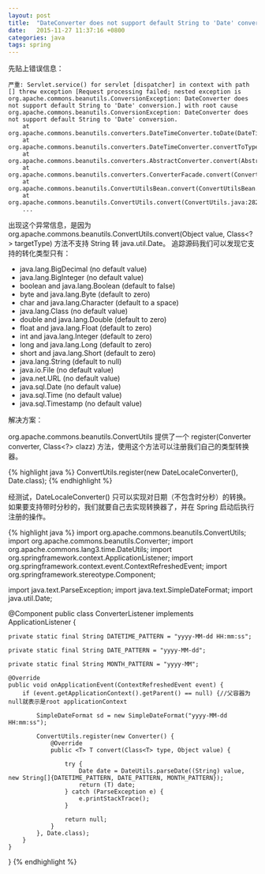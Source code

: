 ```yaml
---
layout: post
title:  "DateConverter does not support default String to 'Date' conversion"
date:   2015-11-27 11:37:16 +0800
categories: java
tags: spring
---
```

先贴上错误信息：

```
严重: Servlet.service() for servlet [dispatcher] in context with path [] threw exception [Request processing failed; nested exception is org.apache.commons.beanutils.ConversionException: DateConverter does not support default String to 'Date' conversion.] with root cause
org.apache.commons.beanutils.ConversionException: DateConverter does not support default String to 'Date' conversion.
	at org.apache.commons.beanutils.converters.DateTimeConverter.toDate(DateTimeConverter.java:474)
	at org.apache.commons.beanutils.converters.DateTimeConverter.convertToType(DateTimeConverter.java:347)
	at org.apache.commons.beanutils.converters.AbstractConverter.convert(AbstractConverter.java:169)
	at org.apache.commons.beanutils.converters.ConverterFacade.convert(ConverterFacade.java:61)
	at org.apache.commons.beanutils.ConvertUtilsBean.convert(ConvertUtilsBean.java:566)
	at org.apache.commons.beanutils.ConvertUtils.convert(ConvertUtils.java:282)
	...
```

出现这个异常信息，是因为 org.apache.commons.beanutils.ConvertUtils.convert(Object value, Class<?> targetType) 方法不支持 String 转 java.util.Date。 追踪源码我们可以发现它支持的转化类型只有：

<ul>
 <li>java.lang.BigDecimal (no default value)</li>
 <li>java.lang.BigInteger (no default value)</li>
 <li>boolean and java.lang.Boolean (default to false)</li>
 <li>byte and java.lang.Byte (default to zero)</li>
 <li>char and java.lang.Character (default to a space)</li>
 <li>java.lang.Class (no default value)</li>
 <li>double and java.lang.Double (default to zero)</li>
 <li>float and java.lang.Float (default to zero)</li>
 <li>int and java.lang.Integer (default to zero)</li>
 <li>long and java.lang.Long (default to zero)</li>
 <li>short and java.lang.Short (default to zero)</li>
 <li>java.lang.String (default to null)</li>
 <li>java.io.File (no default value)</li>
 <li>java.net.URL (no default value)</li>
 <li>java.sql.Date (no default value)</li>
 <li>java.sql.Time (no default value)</li>
 <li>java.sql.Timestamp (no default value)</li>
</ul>

解决方案：

org.apache.commons.beanutils.ConvertUtils 提供了一个 register(Converter converter, Class<?> clazz) 方法，使用这个方法可以注册我们自己的类型转换器。

{% highlight java %}
ConvertUtils.register(new DateLocaleConverter(), Date.class);
{% endhighlight %}

经测试，DateLocaleConverter() 只可以实现对日期（不包含时分秒）的转换。 如果要支持带时分秒的，我们就要自己去实现转换器了，并在 Spring 启动后执行注册的操作。

{% highlight java %}
import org.apache.commons.beanutils.ConvertUtils;
import org.apache.commons.beanutils.Converter;
import org.apache.commons.lang3.time.DateUtils;
import org.springframework.context.ApplicationListener;
import org.springframework.context.event.ContextRefreshedEvent;
import org.springframework.stereotype.Component;

import java.text.ParseException;
import java.text.SimpleDateFormat;
import java.util.Date;

@Component
public class ConverterListener implements ApplicationListener<ContextRefreshedEvent> {

    private static final String DATETIME_PATTERN = "yyyy-MM-dd HH:mm:ss";

    private static final String DATE_PATTERN = "yyyy-MM-dd";

    private static final String MONTH_PATTERN = "yyyy-MM";

    @Override
    public void onApplicationEvent(ContextRefreshedEvent event) {
        if (event.getApplicationContext().getParent() == null) {//父容器为null就表示是root applicationContext

            SimpleDateFormat sd = new SimpleDateFormat("yyyy-MM-dd HH:mm:ss");

            ConvertUtils.register(new Converter() {
                @Override
                public <T> T convert(Class<T> type, Object value) {

                    try {
                        Date date = DateUtils.parseDate((String) value, new String[]{DATETIME_PATTERN, DATE_PATTERN, MONTH_PATTERN});
                        return (T) date;
                    } catch (ParseException e) {
                        e.printStackTrace();
                    }

                    return null;
                }
            }, Date.class);
        }
    }
}
{% endhighlight %}
